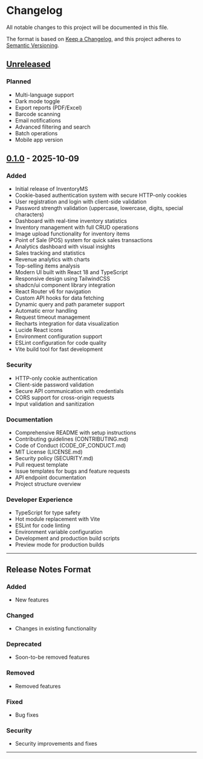 # Changelog

All notable changes to this project will be documented in this file.

The format is based on [Keep a Changelog](https://keepachangelog.com/en/1.0.0/),
and this project adheres to [Semantic Versioning](https://semver.org/spec/v2.0.0.html).

## [Unreleased]

### Planned
- Multi-language support
- Dark mode toggle
- Export reports (PDF/Excel)
- Barcode scanning
- Email notifications
- Advanced filtering and search
- Batch operations
- Mobile app version

## [0.1.0] - 2025-10-09

### Added
- Initial release of InventoryMS
- Cookie-based authentication system with secure HTTP-only cookies
- User registration and login with client-side validation
- Password strength validation (uppercase, lowercase, digits, special characters)
- Dashboard with real-time inventory statistics
- Inventory management with full CRUD operations
- Image upload functionality for inventory items
- Point of Sale (POS) system for quick sales transactions
- Analytics dashboard with visual insights
- Sales tracking and statistics
- Revenue analytics with charts
- Top-selling items analysis
- Modern UI built with React 18 and TypeScript
- Responsive design using TailwindCSS
- shadcn/ui component library integration
- React Router v6 for navigation
- Custom API hooks for data fetching
- Dynamic query and path parameter support
- Automatic error handling
- Request timeout management
- Recharts integration for data visualization
- Lucide React icons
- Environment configuration support
- ESLint configuration for code quality
- Vite build tool for fast development

### Security
- HTTP-only cookie authentication
- Client-side password validation
- Secure API communication with credentials
- CORS support for cross-origin requests
- Input validation and sanitization

### Documentation
- Comprehensive README with setup instructions
- Contributing guidelines (CONTRIBUTING.md)
- Code of Conduct (CODE_OF_CONDUCT.md)
- MIT License (LICENSE.md)
- Security policy (SECURITY.md)
- Pull request template
- Issue templates for bugs and feature requests
- API endpoint documentation
- Project structure overview

### Developer Experience
- TypeScript for type safety
- Hot module replacement with Vite
- ESLint for code linting
- Environment variable configuration
- Development and production build scripts
- Preview mode for production builds

---

## Release Notes Format

### Added
- New features

### Changed
- Changes in existing functionality

### Deprecated
- Soon-to-be removed features

### Removed
- Removed features

### Fixed
- Bug fixes

### Security
- Security improvements and fixes

---

[Unreleased]: https://github.com/maestro-00/InventoryMS/compare/v0.1.0...HEAD
[0.1.0]: https://github.com/maestro-00/InventoryMS/releases/tag/v0.1.0
